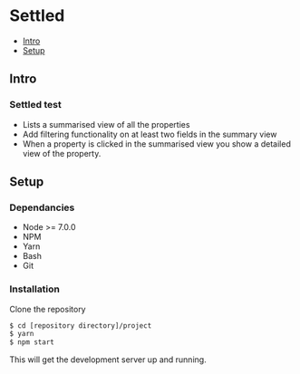 # Settled

- [Intro](#intro)
- [Setup](#setup)

## Intro

### Settled test

- Lists a summarised view of all the properties
- Add filtering functionality on at least two fields in the summary view
- When a property is clicked in the summarised view you show a detailed view of the property.

## Setup

### Dependancies

- Node >= 7.0.0
- NPM
- Yarn
- Bash
- Git

### Installation

Clone the repository

```sh
$ cd [repository directory]/project
$ yarn
$ npm start
```

This will get the development server up and running.
